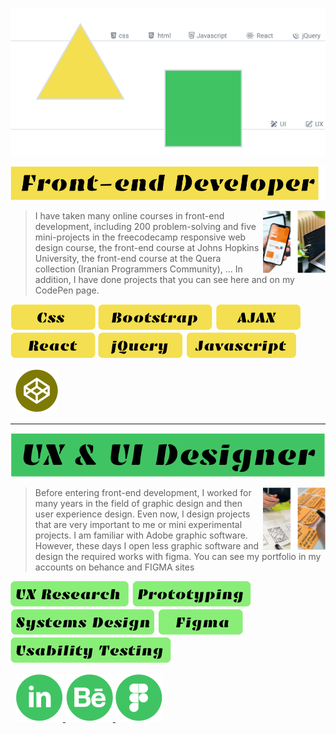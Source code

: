 <p align="center"> 


![header](./header.svg)

 </p>

![frontend developer](./frontend-developer.svg)

 <span style="color:yellowgreen"> 
<img align="right" width="100" height="100" src="./box-photo-1.svg">
 
> I have taken many online courses in front-end development,
> including 200 problem-solving and five mini-projects in the
>  freecodecamp responsive web design course,
> the front-end course at Johns Hopkins University,
> the front-end course at the Quera collection 
> (Iranian Programmers Community), ...
> In addition, I have done projects that 
>  you can see here and on my CodePen page.

![css](./css.svg) ![bootstrap](./bootstrap.svg) ![ajax](./ajax.svg) ![react](./react.svg) ![jquery](./jquery.svg) ![javascript](./javascript.svg)
</span>

&nbsp; <a href="https://codepen.io/nasser_toghiri"> ![codepen icon](./codepen-icon.svg) <a>

<hr>



![UIUX](./UIUX.svg)

 <span style="color:yellowgreen"> 
 
<img align="right" width="100" height="100" src="./box-photo-2.svg">
 
> Before entering front-end development, I worked for
>  many years in the field of graphic design and then
>  user experience design. Even now, I design projects
>  that are very important to me or mini experimental projects.
>  I am familiar with Adobe graphic software. However, these days
>  I open less graphic software and design the required works with figma.
>  You can see my portfolio in my accounts on behance and FIGMA sites

![header](./ux-research.svg) ![header](./prototyping.svg) ![header](./systems-design.svg) ![header](./figma.svg) ![header](./testing.svg) 
 
</span>

&nbsp; <a href="https://www.linkedin.com/in/nasser-toghiri/"> ![linkedin](./linkedin-icon.svg) </a> <a href="https://www.behance.net/nassertoghiri"> ![behance icon](./behance-icon.svg) </a> <a href="https://www.figma.com/@nasser_toghiri"> ![figma icon](./figma-icon.svg) </a>

   
 
